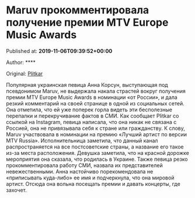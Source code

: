 
# Maruv прокомментировала получение премии MTV Eurоpe Music Awards

Published at: **2019-11-06T09:39:52+00:00**

Author: ****

Original: [Plitkar](https://plitkar.com.ua/maruv-prokommentirovala-poluchenie-premii-mtv-europe-music-awards/)

Популярная украинская певица Анна Корсун, выступающая под псевдонимом Maruv, не выдержала накала страстей вокруг получения премии MTV Eurоpe Music Awards в номинации «от России», и дала резкий комментарий на своей странице в одной из социальных сетей. Она отметила, что ей уже поперек горла видеть эти бесполезные перепалки и перекручивание фактов в СМИ.
Как сообщает Plitkar со ссылкой на Instagram, певица написала, что она никак не связана с Россией, она не привязывала себя к стране или гражданству. К слову, Maruv участвовала в номинации на премию «Лучший артист по версии MTV Russia». Исполнительница заметила, что данный канал распространяется на все постсоветские страны, а название его такое из-за места расположения.
Девушка заметила, что на красной дорожке мероприятия она сказала, что родилась в Украине.
Также певица резко прокомментировала работу СМИ, назвала их представителей невежественными. Анна настойчиво порекомендовала не «приписывать куда-либо» ее имя и подчеркнула, что она мировой артист. Отсюда она вольна посещать премии и давать концерты, где захочет.
